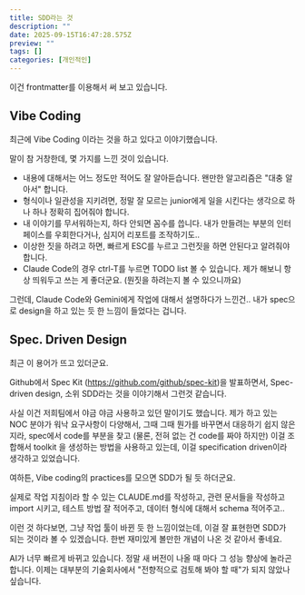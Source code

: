 ```yaml
---
title: SDD라는 것
description: ""
date: 2025-09-15T16:47:28.575Z
preview: ""
tags: []
categories: [개인적인]
---
```


이건 frontmatter를 이용해서 써 보고 있습니다.

## Vibe Coding
최근에 Vibe Coding 이라는 것을 하고 있다고 이야기했습니다.

말이 참 거창한데, 몇 가지를 느낀 것이 있습니다.

- 내용에 대해서는 어느 정도만 적어도 잘 알아듣습니다. 왠만한 알고리즘은 "대충 알아서" 합니다.
- 형식이나 일관성을 지키려면, 정말 잘 모르는 junior에게 일을 시킨다는 생각으로 하나 하나 정확히 집어줘야 합니다.
- 내 이야기를 무서워하는지, 하다 안되면 꼼수를 씁니다. 내가 만들려는 부분의 인터페이스를 우회한다거나, 심지어 리포트를 조작하기도..
- 이상한 짓을 하려고 하면, 빠르게 ESC를 누르고 그런짓을 하면 안된다고 알려줘야 합니다.
- Claude Code의 경우 ctrl-T를 누르면 TODO list 볼 수 있습니다. 제가 해보니 항상 띄워두고 쓰는 게 좋더군요. (뭔짓을 하려는지 볼 수 있으니까요)


그런데, Claude Code와 Gemini에게 작업에 대해서 설명하다가 느낀건.. 내가 spec으로 design을 하고 있는 듯 한 느낌이 들었다는 겁니다.

## Spec. Driven Design
최근 이 용어가 뜨고 있더군요.

Github에서 Spec Kit (https://github.com/github/spec-kit)을 발표하면서, Spec-driven design, 소위 SDD라는 것을 이야기해서 그런것 같습니다.

사실 이건 저희팀에서 야금 야금 사용하고 있던 말이기도 했습니다. 제가 하고 있는 NOC 분야가 워낙 요구사항이 다양해서, 그때 그때 뭔가를 바꾸면서 대응하기 쉽지 않은지라, spec에서 code를 부분을 찾고 (물론, 전혀 없는 건 code를 짜야 하지만) 이걸 조합해서 toolkit 을 생성하는 방법을 사용하고 있는데, 이걸 specification driven이라 생각하고 있었습니다.

여하튼, Vibe coding의 practices를 모으면 SDD가 될 듯 하더군요.

실제로 작업 지침이라 할 수 있는 CLAUDE.md를 작성하고, 관련 문서들을 작성하고 import 시키고, 테스트 방법 잘 적어주고, 데이터 형식에 대해서 schema 적어주고..

이런 것 하다보면, 그냥 작업 툴이 바뀐 듯 한 느낌이었는데, 이걸 잘 표현한면 SDD가 되는 것이라 볼 수 있겠습니다. 한번 재미있게 볼만한 개념이 나온 것 같아서 좋네요.

AI가 너무 빠르게 바뀌고 있습니다. 정말 새 버전이 나올 때 마다 그 성능 향상에 놀라곤 합니다.
이제는 대부분의 기술회사에서 "전향적으로 검토해 봐야 할 때"가 되지 않았나 싶습니다.







